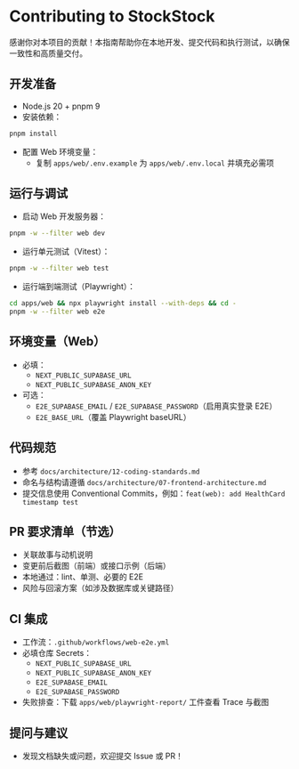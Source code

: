 # Contributing to StockStock

感谢你对本项目的贡献！本指南帮助你在本地开发、提交代码和执行测试，以确保一致性和高质量交付。

## 开发准备

- Node.js 20 + pnpm 9
- 安装依赖：
```bash
pnpm install
```
- 配置 Web 环境变量：
  - 复制 `apps/web/.env.example` 为 `apps/web/.env.local` 并填充必需项

## 运行与调试

- 启动 Web 开发服务器：
```bash
pnpm -w --filter web dev
```
- 运行单元测试（Vitest）：
```bash
pnpm -w --filter web test
```
- 运行端到端测试（Playwright）：
```bash
cd apps/web && npx playwright install --with-deps && cd -
pnpm -w --filter web e2e
```

## 环境变量（Web）
- 必填：
  - `NEXT_PUBLIC_SUPABASE_URL`
  - `NEXT_PUBLIC_SUPABASE_ANON_KEY`
- 可选：
  - `E2E_SUPABASE_EMAIL` / `E2E_SUPABASE_PASSWORD`（启用真实登录 E2E）
  - `E2E_BASE_URL`（覆盖 Playwright baseURL）

## 代码规范
- 参考 `docs/architecture/12-coding-standards.md`
- 命名与结构请遵循 `docs/architecture/07-frontend-architecture.md`
- 提交信息使用 Conventional Commits，例如：`feat(web): add HealthCard timestamp test`

## PR 要求清单（节选）
- 关联故事与动机说明
- 变更前后截图（前端）或接口示例（后端）
- 本地通过：lint、单测、必要的 E2E
- 风险与回滚方案（如涉及数据库或关键路径）

## CI 集成
- 工作流：`.github/workflows/web-e2e.yml`
- 必填仓库 Secrets：
  - `NEXT_PUBLIC_SUPABASE_URL`
  - `NEXT_PUBLIC_SUPABASE_ANON_KEY`
  - `E2E_SUPABASE_EMAIL`
  - `E2E_SUPABASE_PASSWORD`
- 失败排查：下载 `apps/web/playwright-report/` 工件查看 Trace 与截图

## 提问与建议
- 发现文档缺失或问题，欢迎提交 Issue 或 PR！
